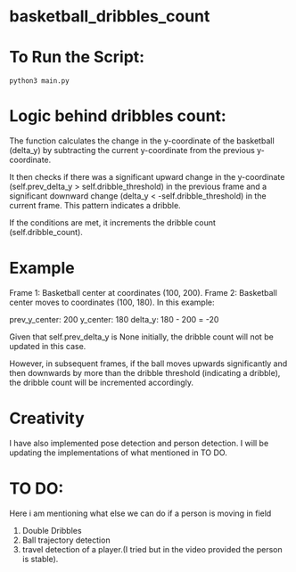 # basketball_dribbles_count

# To Run the Script:
    
    python3 main.py

# Logic behind dribbles count:
The function calculates the change in the y-coordinate of the basketball (delta_y) by subtracting the current y-coordinate from the previous y-coordinate.

It then checks if there was a significant upward change in the y-coordinate (self.prev_delta_y > self.dribble_threshold) in the previous frame and a significant downward change (delta_y < -self.dribble_threshold) in the current frame. This pattern indicates a dribble. 

If the conditions are met, it increments the dribble count (self.dribble_count).

# Example
Frame 1: Basketball center at coordinates (100, 200).
Frame 2: Basketball center moves to coordinates (100, 180).
In this example:

prev_y_center: 200
y_center: 180
delta_y: 180 - 200 = -20

Given that self.prev_delta_y is None initially, the dribble count will not be updated in this case.

However, in subsequent frames, if the ball moves upwards significantly and then downwards by more than the dribble threshold (indicating a dribble), the dribble count will be incremented accordingly.

# Creativity
I have also implemented pose detection and person detection. I will be updating the implementations of what mentioned in TO DO.

# TO DO:
Here i am mentioning what else we can do if a person is moving in field
1. Double Dribbles
2. Ball trajectory detection
3. travel detection of a player.(I tried but in the video provided the person is stable).
